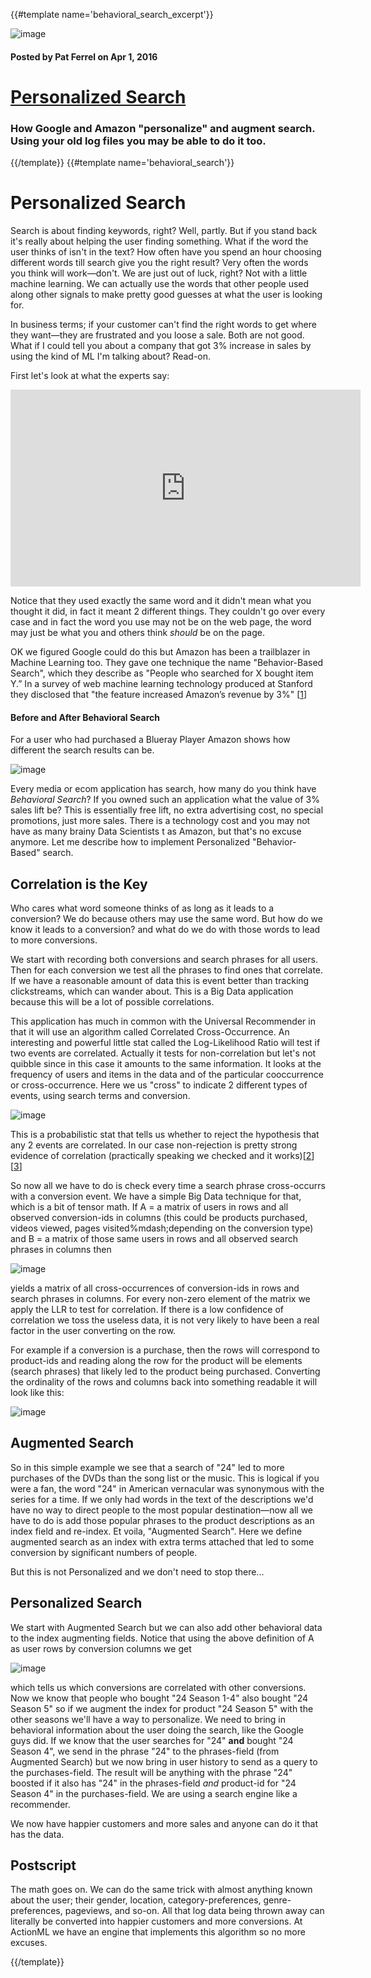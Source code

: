 {{#template name='behavioral_search_excerpt'}}

![image](/blog/images/ur-algo-slides-220x220.png)

#### Posted by **Pat Ferrel** on Apr 1, 2016

# [Personalized Search](/blog/{{template}})

### How Google and Amazon "personalize" and augment search. Using your old log files you may be able to do it too.  

{{/template}}
{{#template name='behavioral_search'}}
# Personalized Search

Search is about finding keywords, right? Well, partly. But if you stand back it's really about helping the user finding something. What if the word the user thinks of isn't in the text? How often have you spend an hour choosing different words till search give you the right result? Very often the words you think will work&mdash;don't. We are just out of luck, right? Not with a little machine learning. We can actually use the words that other people used along other signals to make pretty good guesses at what the user is looking for.

In business terms; if your customer can't find the right words to get where they want&mdash;they are frustrated and you loose a sale. Both are not good. What if I could tell you about a company that got 3% increase in sales by using the kind of ML I'm talking about? Read-on.

First let's look at what the experts say:

<iframe width="560" height="315" src="https://www.youtube.com/embed/EKuG2M6R4VM" frameborder="0" allowfullscreen></iframe>

Notice that they used exactly the same word and it didn't mean what you thought it did, in fact it meant 2 different things. They couldn't go over every case and in fact the word you use may not be on the web page, the word may just be what you and others think *should* be on the page.

OK we figured Google could do this but Amazon has been a trailblazer in Machine Learning too. They gave one technique the name "Behavior-Based Search", which they describe as "People who searched for X bought item Y.” In a survey of web machine learning technology produced at Stanford they disclosed that "the feature increased Amazon’s revenue by 3%" [[1](http://ai.stanford.edu/~ronnyk/2009controlledExperimentsOnTheWebSurvey.pdf)]

#### Before and After Behavioral Search

For a user who had purchased a Blueray Player Amazon shows how different the search results can be.

![image](/blog/images/behavioral-search-1000x482.png)

Every media or ecom application has search, how many do you think have *Behavioral Search*? If you owned such an application what the value of 3% sales lift be? This is essentially free lift, no extra advertising cost, no special promotions, just more sales. There is a technology cost and you may not have as many brainy Data Scientists t as Amazon, but that's no excuse anymore. Let me describe how to implement Personalized "Behavior-Based" search.

## Correlation is the Key

Who cares what word someone thinks of as long as it leads to a conversion? We do because others may use the same word. But how do we know it leads to a conversion? and what do we do with those words to lead to more conversions.

We start with recording both conversions and search phrases for all users. Then for each conversion we test all the phrases to find ones that correlate. If we have a reasonable amount of data this is event better than tracking clickstreams, which can wander about. This is a Big Data application because this will be a lot of possible correlations.

This application has much in common with the Universal Recommender in that it will use an algorithm called Correlated Cross-Occurrence. An interesting and powerful little stat called the Log-Likelihood Ratio will test if two events are correlated. Actually it tests for non-correlation but let's not quibble since in this case it amounts to the same information. It looks at the frequency of users and items in the data and of the particular cooccurrence or cross-occurrence. Here we us "cross" to indicate 2 different types of events, using search terms and conversion.

![image](/blog/images/llr-equation-400x73.png)

This is a probabilistic stat that tells us whether to reject the hypothesis that any 2 events are correlated. In our case non-rejection is pretty strong evidence of correlation (practically speaking we checked and it works)[[2](https://www.mapr.com/practical-machine-learning)][[3](https://www.google.com/url?sa=t&rct=j&q=&esrc=s&source=web&cd=3&cad=rja&uact=8&ved=0ahUKEwjVk5r20fPMAhUX6GMKHYPnCwcQtwIIMTAC&url=https%3A%2F%2Fwww.youtube.com%2Fwatch%3Fv%3DTn5y2i_MqQ8&usg=AFQjCNFU2iMTOPWKBthCR82Vak_uCxONpA)]

So now all we have to do is check every time a search phrase cross-occurrs with a conversion event. We have a simple Big Data technique for that, which is a bit of tensor math. If A = a matrix of users in rows and all observed conversion-ids in columns (this could be products purchased, videos viewed, pages visited%mdash;depending on the conversion type) and B = a matrix of those same users in rows and all observed search phrases in columns then 

![image](/blog/images/atb-80x40.png)

yields a matrix of all cross-occurrences of conversion-ids in rows and search phrases in columns. For every non-zero element of the matrix we apply the LLR to test for correlation. If there is a low confidence of correlation we toss the useless data, it is not very likely to have been a real factor in the user converting on the row. 

For example if a conversion is a purchase, then the rows will correspond to product-ids and reading along the row for the product will be elements (search phrases) that likely led to the product being purchased. Converting the ordinality of the rows and columns back into something readable it will look like this:

![image](/blog/images/atb-text-400x75.png)

## Augmented Search

So in this simple example we see that a search of "24" led to more purchases of the DVDs than the song list or the music. This is logical if you were a fan, the word "24" in American vernacular was synonymous with the series for a time. If we only had words in the text of the descriptions we'd have no way to direct people to the most popular destination&mdash;now all we have to do is add those popular phrases to the product descriptions as an index field and re-index. Et voila, "Augmented Search". Here we define augmented search as an index with extra terms attached that led to some conversion by significant numbers of people.

But this is not Personalized and we don't need to stop there...

## Personalized Search

We start with Augmented Search but we can also add other behavioral data to the index augmenting fields. Notice that using the above definition of A as user rows by  conversion columns we get

![image](/blog/images/ata-80x48.png)

which tells us which conversions are correlated with other conversions. Now we know that people who bought "24 Season 1-4" also bought "24 Season 5" so if we augment the index for product "24 Season 5" with the other seasons we'll have a way to personalize. We need to bring in behavioral information about the user doing the search, like the Google guys did. If we know that the user searches for "24" **and** bought "24 Season 4", we send in the phrase "24" to the phrases-field (from Augmented Search) but we now bring in user history to send as a query to the purchases-field. The result will be anything with the phrase "24" boosted if it also has "24" in the phrases-field *and* product-id for "24 Season 4" in the purchases-field. We are using a search engine like a recommender.

We now have happier customers and more sales and anyone can do it that has the data.

## Postscript

The math goes on. We can do the same trick with almost anything known about the user; their gender, location, category-preferences, genre-preferences, pageviews, and so-on. All that log data being thrown away can literally be converted into happier customers and more conversions. At ActionML we have an engine that implements this algorithm so no more excuses.

{{/template}}